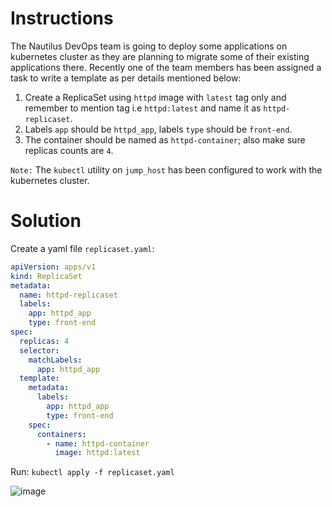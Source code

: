 # Instructions

The Nautilus DevOps team is going to deploy some applications on kubernetes cluster as they are planning to migrate some of their existing applications there. Recently one of the team members has been assigned a task to write a template as per details mentioned below:

1. Create a ReplicaSet using `httpd` image with `latest` tag only and remember to mention tag i.e `httpd:latest` and name it as `httpd-replicaset`.
2. Labels `app` should be `httpd_app`, labels `type` should be `front-end`.
3. The container should be named as `httpd-container`; also make sure replicas counts are `4`.

`Note:` The `kubectl` utility on `jump_host` has been configured to work with the kubernetes cluster.

# Solution

Create a yaml file `replicaset.yaml`:

```YAML
apiVersion: apps/v1
kind: ReplicaSet
metadata:
  name: httpd-replicaset
  labels:
    app: httpd_app
    type: front-end
spec:
  replicas: 4
  selector:
    matchLabels:
      app: httpd_app
  template:
    metadata:
      labels:
        app: httpd_app
        type: front-end
    spec:
      containers:
        - name: httpd-container
          image: httpd:latest
```
Run: `kubectl apply -f replicaset.yaml`

![image](https://github.com/janaom/KodeKloud-Engineer-2.0/assets/83917694/bd650198-4f2a-416e-8953-063a4cd99704)
